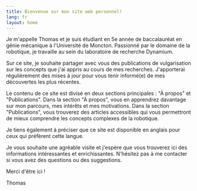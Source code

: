 ```yaml
---
title: Bienvenue sur mon site web personnel!
lang: fr
layout: home
---
```


Je m'appelle Thomas et je suis étudiant en 5e année de baccalauréat en génie mécanique à l'Université de Moncton. Passionné par le domaine de la robotique, je travaille au sein du laboratoire de recherche Dynamium.

Sur ce site, je souhaite partager avec vous des publications de vulgarisation sur les concepts que j'ai appris au cours de mes recherches. J'apporterai régulièrement des mises à jour pour vous tenir informé(e) de mes découvertes les plus récentes.

Le contenu de ce site est divisé en deux sections principales : "À propos" et "Publications". Dans la section "À propos", vous en apprendrez davantage sur mon parcours, mes intérêts et mes motivations. Dans la section "Publications", vous trouverez des articles accessibles qui vous permettront de mieux comprendre les concepts complexes de la robotique.

Je tiens également à préciser que ce site est disponible en anglais pour ceux qui préfèrent cette langue.

Je vous souhaite une agréable visite et j'espère que vous trouverez ici des informations intéressantes et enrichissantes. N'hésitez pas à me contacter si vous avez des questions ou des suggestions.

Merci d'être ici !

Thomas